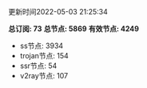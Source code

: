 更新时间2022-05-03 21:25:34

**总订阅: 73**
**总节点: 5869**
**有效节点: 4249**
- ss节点: 3934
- trojan节点: 154
- ssr节点: 54
- v2ray节点: 107
